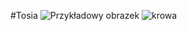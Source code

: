 #Tosia
![Przykładowy obrazek](https://user-images.githubusercontent.com/33155636/218336855-f5e1ece3-fe13-4cf0-933e-75f1e24de619.png)
![krowa](https://user-images.githubusercontent.com/125651037/219614449-b2b70c73-393d-4ced-996a-15975f6ead65.png)
